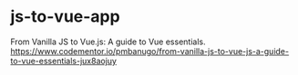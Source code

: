 # js-to-vue-app
From Vanilla JS to Vue.js: A guide to Vue essentials.  https://www.codementor.io/pmbanugo/from-vanilla-js-to-vue-js-a-guide-to-vue-essentials-jux8aojuy
